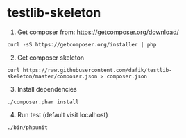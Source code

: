 # testlib-skeleton

1. Get composer from: https://getcomposer.org/download/
 ```
 curl -sS https://getcomposer.org/installer | php
 ```
2. Get composer skeleton
 ```
 curl https://raw.githubusercontent.com/dafik/testlib-skeleton/master/composer.json > composer.json
 ```
3. Install dependencies
 ```
 ./composer.phar install
 ```

4. Run test (default visit localhost)
 ```
 ./bin/phpunit
 ```
